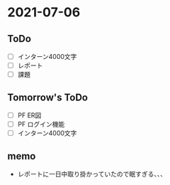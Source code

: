 # 2021-07-06

## ToDo
- [ ] インターン4000文字
- [ ] レポート
- [ ] 課題
## Tomorrow's ToDo
- [ ] PF ER図
- [ ] PF ログイン機能
- [ ] インターン4000文字
## memo
- レポートに一日中取り掛かっていたので眠すぎる、、、



